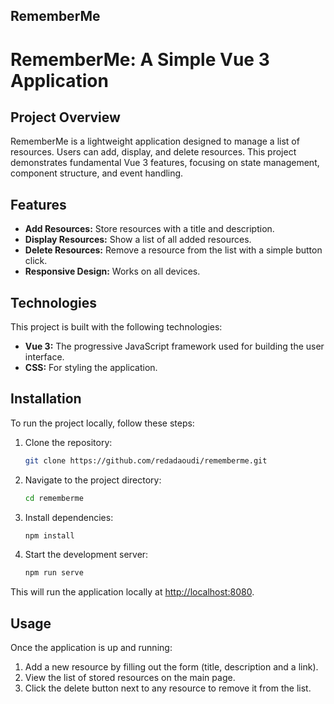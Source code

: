 ## RememberMe
# RememberMe: A Simple Vue 3 Application

## Project Overview
RememberMe is a lightweight application designed to manage a list of resources. Users can add, display, and delete resources. This project demonstrates fundamental Vue 3 features, focusing on state management, component structure, and event handling.

## Features
- **Add Resources:** Store resources with a title and description.
- **Display Resources:** Show a list of all added resources.
- **Delete Resources:** Remove a resource from the list with a simple button click.
- **Responsive Design:** Works on all devices.

## Technologies
This project is built with the following technologies:
- **Vue 3:** The progressive JavaScript framework used for building the user interface.
- **CSS:** For styling the application.

## Installation
To run the project locally, follow these steps:

1. Clone the repository:
    ```bash
    git clone https://github.com/redadaoudi/rememberme.git
    ```

2. Navigate to the project directory:
    ```bash
    cd rememberme
    ```

3. Install dependencies:
    ```bash
    npm install
    ```

4. Start the development server:
    ```bash
    npm run serve
    ```

This will run the application locally at [http://localhost:8080](http://localhost:8080).

## Usage
Once the application is up and running:
1. Add a new resource by filling out the form (title, description and a link).
2. View the list of stored resources on the main page.
3. Click the delete button next to any resource to remove it from the list.
 
